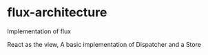 # flux-architecture
Implementation of flux

React as the view,
A basic implementation of Dispatcher and a Store
